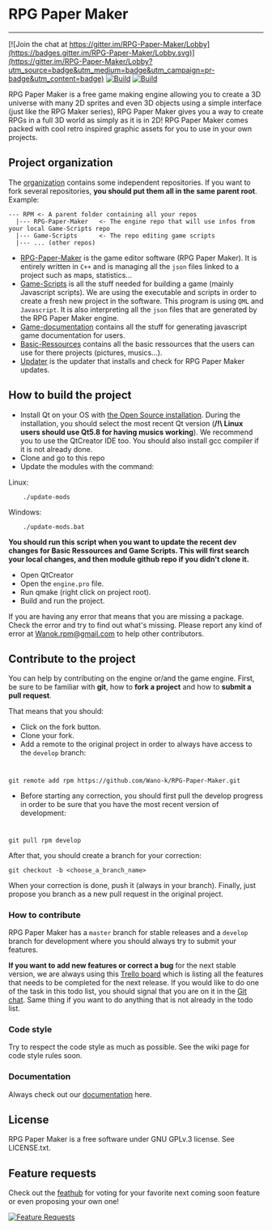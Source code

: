 # RPG Paper Maker
--------------

[![Join the chat at https://gitter.im/RPG-Paper-Maker/Lobby](https://badges.gitter.im/RPG-Paper-Maker/Lobby.svg)](https://gitter.im/RPG-Paper-Maker/Lobby?utm_source=badge&utm_medium=badge&utm_campaign=pr-badge&utm_content=badge)
[![Build](https://travis-ci.org/RPG-Paper-Maker/RPG-Paper-Maker.svg?branch=develop)](https://travis-ci.org/RPG-Paper-Maker/RPG-Paper-Maker)
[![Build](https://ci.appveyor.com/api/projects/status/iee74loc36pu1r0t?svg=true)](https://ci.appveyor.com/project/Wano-k/rpg-paper-maker)

RPG Paper Maker is a free game making engine allowing you to create a 3D universe with many 2D sprites and even 3D objects using a simple interface (just like the RPG Maker series), RPG Paper Maker gives you a way to create RPGs in a full 3D world as simply as it is in 2D! RPG Paper Maker comes packed with cool retro inspired graphic assets for you to use in your own projects.

## Project organization
The [organization](https://github.com/RPG-Paper-Maker) contains some independent repositories. If you want to fork several repositories, **you should put them all in the same parent root**. Example:

    --- RPM <- A parent folder containing all your repos
      |--- RPG-Paper-Maker   <- The engine repo that will use infos from your local Game-Scripts repo
      |--- Game-Scripts      <- The repo editing game scripts
      |--- ... (other repos)

* [RPG-Paper-Maker](https://github.com/RPG-Paper-Maker/RPG-Paper-Maker) is the game editor software (RPG Paper Maker). It is entirely written in `C++` and is managing all the `json` files linked to a project such as maps, statistics...
* [Game-Scripts](https://github.com/RPG-Paper-Maker/Game-Scripts) is all the stuff needed for building a game (mainly Javascript scripts). We are using the executable and scripts in order to create a fresh new project in the software. This program is using `QML` and `Javascript`. It is also interpreting all the `json` files that are generated by the RPG Paper Maker engine.
* [Game-documentation](https://github.com/RPG-Paper-Maker/Game-documentation) contains all the stuff for generating javascript game documentation for users.
* [Basic-Ressources](https://github.com/RPG-Paper-Maker/Basic-Ressources) contains all the basic ressources that the users can use for there projects (pictures, musics...).
* [Updater](https://github.com/RPG-Paper-Maker/Updater) is the updater that installs and check for RPG Paper Maker updates.

## How to build the project

* Install Qt on your OS with
[the Open Source installation](https://www.qt.io/download-open-source/#section-2). During the installation, you should select the most recent Qt version (**/!\ Linux users should use Qt5.8 for having musics working**). We recommend you to use the QtCreator IDE too. You should also install gcc compiler if it is not already done.
* Clone and go to this repo
* Update the modules with the command:

Linux:

        ./update-mods
        
Windows:        

        ./update-mods.bat

**You should run this script when you want to update the recent dev changes for Basic Ressources and Game Scripts. This will first search your local changes, and then module github repo if you didn't clone it.**

* Open QtCreator
* Open the `engine.pro` file.
* Run qmake (right click on project root).
* Build and run the project.

If you are having any error that means that you are missing a package. Check the error and try to find out what's missing. Please report any kind of error at Wanok.rpm@gmail.com to help other contributors.

## Contribute to the project

You can help by contributing on the engine or/and the game engine. First, be sure to be familiar with **git**, how to **fork a project** and how to **submit a pull request**.

That means that you should:

* Click on the fork button.
* Clone your fork.
* Add a remote to the original project in order to always have access to the `develop` branch:

#

    git remote add rpm https://github.com/Wano-k/RPG-Paper-Maker.git

* Before starting any correction, you should first pull the develop progress in order to be sure that you have the most recent version of development:

#

    git pull rpm develop

After that, you should create a branch for your correction:

    git checkout -b <choose_a_branch_name>

When your correction is done, push it (always in your branch). Finally, just propose you branch as a new pull request in the original project.

### How to contribute
RPG Paper Maker has a `master` branch for stable releases and a `develop` branch for development where you should always try to submit your features.

**If you want to add new features or correct a bug** for the next stable version, we are always using this [Trello board](https://trello.com/b/mMsMtdi1/rpm) which is listing all the features that needs to be completed for the next release. If you would like to do one of the task in this todo list, you should signal that you are on it in the [Git chat](https://gitter.im/RPG-Paper-Maker/Lobby). Same thing if you want to do anything that is not already in the todo list.

### Code style

Try to respect the code style as much as possible. See the wiki page for code style rules soon.

### Documentation
Always check out our [documentation](http://rpg-paper-maker.com/index.php/documentation) here.

## License

RPG Paper Maker is a free software under GNU GPLv.3 license. See LICENSE.txt.

## Feature requests

Check out the [feathub](https://feathub.com/RPG-Paper-Maker/RPG-Paper-Maker) for voting for your favorite next coming soon feature or even proposing your own one!

[![Feature Requests](http://feathub.com/RPG-Paper-Maker/RPG-Paper-Maker?format=svg)](http://feathub.com/RPG-Paper-Maker/RPG-Paper-Maker)
